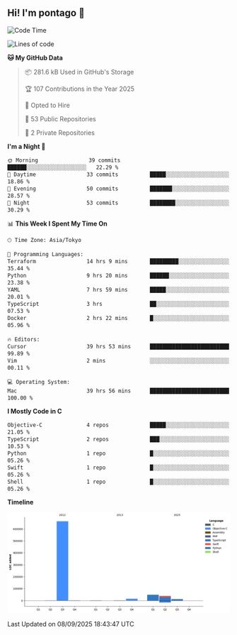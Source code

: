 ## Hi! I'm pontago 👋

<!--START_SECTION:waka-->
![Code Time](http://img.shields.io/badge/Code%20Time-638%20hrs%203%20mins-blue)

![Lines of code](https://img.shields.io/badge/From%20Hello%20World%20I%27ve%20Written-779.9%20thousand%20lines%20of%20code-blue)

**🐱 My GitHub Data** 

> 📦 281.6 kB Used in GitHub's Storage 
 > 
> 🏆 107 Contributions in the Year 2025
 > 
> 💼 Opted to Hire
 > 
> 📜 53 Public Repositories 
 > 
> 🔑 2 Private Repositories 
 > 
**I'm a Night 🦉** 

```text
🌞 Morning                39 commits          ██████░░░░░░░░░░░░░░░░░░░   22.29 % 
🌆 Daytime                33 commits          █████░░░░░░░░░░░░░░░░░░░░   18.86 % 
🌃 Evening                50 commits          ███████░░░░░░░░░░░░░░░░░░   28.57 % 
🌙 Night                  53 commits          ████████░░░░░░░░░░░░░░░░░   30.29 % 
```


📊 **This Week I Spent My Time On** 

```text
🕑︎ Time Zone: Asia/Tokyo

💬 Programming Languages: 
Terraform                14 hrs 9 mins       █████████░░░░░░░░░░░░░░░░   35.44 % 
Python                   9 hrs 20 mins       ██████░░░░░░░░░░░░░░░░░░░   23.38 % 
YAML                     7 hrs 59 mins       █████░░░░░░░░░░░░░░░░░░░░   20.01 % 
TypeScript               3 hrs               ██░░░░░░░░░░░░░░░░░░░░░░░   07.53 % 
Docker                   2 hrs 22 mins       █░░░░░░░░░░░░░░░░░░░░░░░░   05.96 % 

🔥 Editors: 
Cursor                   39 hrs 53 mins      █████████████████████████   99.89 % 
Vim                      2 mins              ░░░░░░░░░░░░░░░░░░░░░░░░░   00.11 % 

💻 Operating System: 
Mac                      39 hrs 56 mins      █████████████████████████   100.00 % 
```

**I Mostly Code in C** 

```text
Objective-C              4 repos             █████░░░░░░░░░░░░░░░░░░░░   21.05 % 
TypeScript               2 repos             ███░░░░░░░░░░░░░░░░░░░░░░   10.53 % 
Python                   1 repo              █░░░░░░░░░░░░░░░░░░░░░░░░   05.26 % 
Swift                    1 repo              █░░░░░░░░░░░░░░░░░░░░░░░░   05.26 % 
Shell                    1 repo              █░░░░░░░░░░░░░░░░░░░░░░░░   05.26 % 
```



**Timeline**

![Lines of Code chart](https://raw.githubusercontent.com/pontago/pontago/main/assets/bar_graph.png)


 Last Updated on 08/09/2025 18:43:47 UTC
<!--END_SECTION:waka-->
